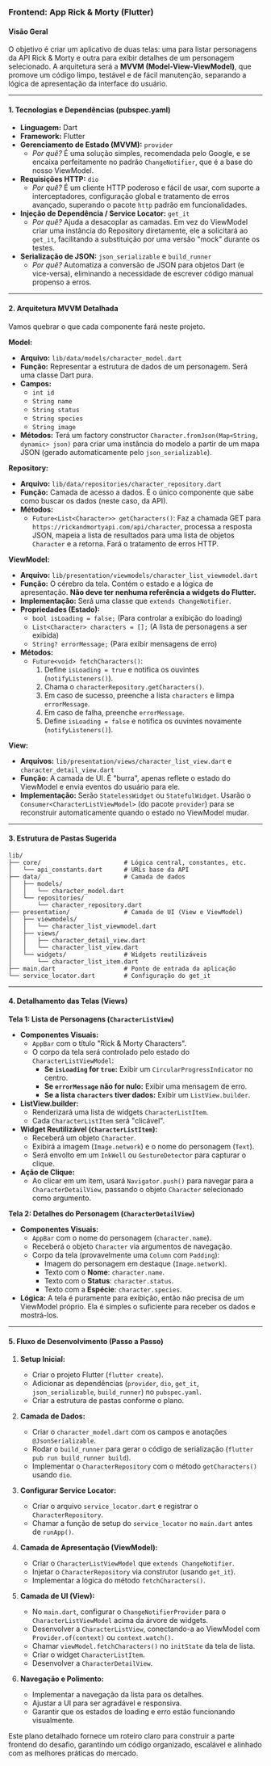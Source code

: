 ### **Frontend: App Rick & Morty (Flutter)**

#### **Visão Geral**

O objetivo é criar um aplicativo de duas telas: uma para listar personagens da API Rick & Morty e outra para exibir detalhes de um personagem selecionado. A arquitetura será a **MVVM (Model-View-ViewModel)**, que promove um código limpo, testável e de fácil manutenção, separando a lógica de apresentação da interface do usuário.

---

#### **1. Tecnologias e Dependências (pubspec.yaml)**

*   **Linguagem:** Dart
*   **Framework:** Flutter
*   **Gerenciamento de Estado (MVVM):** `provider`
    *   *Por quê?* É uma solução simples, recomendada pelo Google, e se encaixa perfeitamente no padrão `ChangeNotifier`, que é a base do nosso ViewModel.
*   **Requisições HTTP:** `dio`
    *   *Por quê?* É um cliente HTTP poderoso e fácil de usar, com suporte a interceptadores, configuração global e tratamento de erros avançado, superando o pacote `http` padrão em funcionalidades.
*   **Injeção de Dependência / Service Locator:** `get_it`
    *   *Por quê?* Ajuda a desacoplar as camadas. Em vez do ViewModel criar uma instância do Repository diretamente, ele a solicitará ao `get_it`, facilitando a substituição por uma versão "mock" durante os testes.
*   **Serialização de JSON:** `json_serializable` e `build_runner`
    *   *Por quê?* Automatiza a conversão de JSON para objetos Dart (e vice-versa), eliminando a necessidade de escrever código manual propenso a erros.

---

#### **2. Arquitetura MVVM Detalhada**

Vamos quebrar o que cada componente fará neste projeto.

**Model:**
*   **Arquivo:** `lib/data/models/character_model.dart`
*   **Função:** Representar a estrutura de dados de um personagem. Será uma classe Dart pura.
*   **Campos:**
    *   `int id`
    *   `String name`
    *   `String status`
    *   `String species`
    *   `String image`
*   **Métodos:** Terá um factory constructor `Character.fromJson(Map<String, dynamic> json)` para criar uma instância do modelo a partir de um mapa JSON (gerado automaticamente pelo `json_serializable`).

**Repository:**
*   **Arquivo:** `lib/data/repositories/character_repository.dart`
*   **Função:** Camada de acesso a dados. É o único componente que sabe como buscar os dados (neste caso, da API).
*   **Métodos:**
    *   `Future<List<Character>> getCharacters()`: Faz a chamada GET para `https://rickandmortyapi.com/api/character`, processa a resposta JSON, mapeia a lista de resultados para uma lista de objetos `Character` e a retorna. Fará o tratamento de erros HTTP.

**ViewModel:**
*   **Arquivo:** `lib/presentation/viewmodels/character_list_viewmodel.dart`
*   **Função:** O cérebro da tela. Contém o estado e a lógica de apresentação. **Não deve ter nenhuma referência a widgets do Flutter.**
*   **Implementação:** Será uma classe que `extends ChangeNotifier`.
*   **Propriedades (Estado):**
    *   `bool isLoading = false;` (Para controlar a exibição do loading)
    *   `List<Character> characters = [];` (A lista de personagens a ser exibida)
    *   `String? errorMessage;` (Para exibir mensagens de erro)
*   **Métodos:**
    *   `Future<void> fetchCharacters()`:
        1.  Define `isLoading = true` e notifica os ouvintes (`notifyListeners()`).
        2.  Chama o `characterRepository.getCharacters()`.
        3.  Em caso de sucesso, preenche a lista `characters` e limpa `errorMessage`.
        4.  Em caso de falha, preenche `errorMessage`.
        5.  Define `isLoading = false` e notifica os ouvintes novamente (`notifyListeners()`).

**View:**
*   **Arquivos:** `lib/presentation/views/character_list_view.dart` e `character_detail_view.dart`
*   **Função:** A camada de UI. É "burra", apenas reflete o estado do ViewModel e envia eventos do usuário para ele.
*   **Implementação:** Serão `StatelessWidget` ou `StatefulWidget`. Usarão o `Consumer<CharacterListViewModel>` (do pacote `provider`) para se reconstruir automaticamente quando o estado no ViewModel mudar.

---

#### **3. Estrutura de Pastas Sugerida**

```
lib/
├── core/                       # Lógica central, constantes, etc.
│   └── api_constants.dart      # URLs base da API
├── data/                       # Camada de dados
│   ├── models/
│   │   └── character_model.dart
│   └── repositories/
│       └── character_repository.dart
├── presentation/               # Camada de UI (View e ViewModel)
│   ├── viewmodels/
│   │   └── character_list_viewmodel.dart
│   ├── views/
│   │   ├── character_detail_view.dart
│   │   └── character_list_view.dart
│   └── widgets/                # Widgets reutilizáveis
│       └── character_list_item.dart
├── main.dart                   # Ponto de entrada da aplicação
└── service_locator.dart        # Configuração do get_it
```

---

#### **4. Detalhamento das Telas (Views)**

**Tela 1: Lista de Personagens (`CharacterListView`)**

*   **Componentes Visuais:**
    *   `AppBar` com o título "Rick & Morty Characters".
    *   O corpo da tela será controlado pelo estado do `CharacterListViewModel`:
        *   **Se `isLoading` for `true`:** Exibir um `CircularProgressIndicator` no centro.
        *   **Se `errorMessage` não for nulo:** Exibir uma mensagem de erro.
        *   **Se a lista `characters` tiver dados:** Exibir um `ListView.builder`.
*   **ListView.builder:**
    *   Renderizará uma lista de widgets `CharacterListItem`.
    *   Cada `CharacterListItem` será "clicável".
*   **Widget Reutilizável (`CharacterListItem`):**
    *   Receberá um objeto `Character`.
    *   Exibirá a imagem (`Image.network`) e o nome do personagem (`Text`).
    *   Será envolto em um `InkWell` ou `GestureDetector` para capturar o clique.
*   **Ação de Clique:**
    *   Ao clicar em um item, usará `Navigator.push()` para navegar para a `CharacterDetailView`, passando o objeto `Character` selecionado como argumento.

**Tela 2: Detalhes do Personagem (`CharacterDetailView`)**

*   **Componentes Visuais:**
    *   `AppBar` com o nome do personagem (`character.name`).
    *   Receberá o objeto `Character` via argumentos de navegação.
    *   Corpo da tela (provavelmente uma `Column` com `Padding`):
        *   Imagem do personagem em destaque (`Image.network`).
        *   Texto com o **Nome**: `character.name`.
        *   Texto com o **Status**: `character.status`.
        *   Texto com a **Espécie**: `character.species`.
*   **Lógica:** A tela é puramente para exibição, então não precisa de um ViewModel próprio. Ela é simples o suficiente para receber os dados e mostrá-los.

---

#### **5. Fluxo de Desenvolvimento (Passo a Passo)**

1.  **Setup Inicial:**
    *   Criar o projeto Flutter (`flutter create`).
    *   Adicionar as dependências (`provider`, `dio`, `get_it`, `json_serializable`, `build_runner`) no `pubspec.yaml`.
    *   Criar a estrutura de pastas conforme o plano.

2.  **Camada de Dados:**
    *   Criar o `character_model.dart` com os campos e anotações `@JsonSerializable`.
    *   Rodar o `build_runner` para gerar o código de serialização (`flutter pub run build_runner build`).
    *   Implementar o `CharacterRepository` com o método `getCharacters()` usando `dio`.

3.  **Configurar Service Locator:**
    *   Criar o arquivo `service_locator.dart` e registrar o `CharacterRepository`.
    *   Chamar a função de setup do `service_locator` no `main.dart` antes de `runApp()`.

4.  **Camada de Apresentação (ViewModel):**
    *   Criar o `CharacterListViewModel` que `extends ChangeNotifier`.
    *   Injetar o `CharacterRepository` via construtor (usando `get_it`).
    *   Implementar a lógica do método `fetchCharacters()`.

5.  **Camada de UI (View):**
    *   No `main.dart`, configurar o `ChangeNotifierProvider` para o `CharacterListViewModel` acima da árvore de widgets.
    *   Desenvolver a `CharacterListView`, conectando-a ao ViewModel com `Provider.of(context)` ou `context.watch()`.
    *   Chamar `viewModel.fetchCharacters()` no `initState` da tela de lista.
    *   Criar o widget `CharacterListItem`.
    *   Desenvolver a `CharacterDetailView`.

6.  **Navegação e Polimento:**
    *   Implementar a navegação da lista para os detalhes.
    *   Ajustar a UI para ser agradável e responsiva.
    *   Garantir que os estados de loading e erro estão funcionando visualmente.

Este plano detalhado fornece um roteiro claro para construir a parte frontend do desafio, garantindo um código organizado, escalável e alinhado com as melhores práticas do mercado.